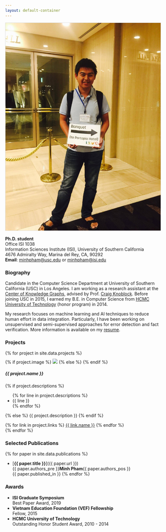 ```yaml
---
layout: default-container
---
```


<div class="row mb-3">
  <div class="col-md-3">
    <img src="/assets/homepage/profile.jpg" class="rounded float-left img-fluid" style="border: #ddd solid 1px" />
  </div>
  <div class="col-md">
    <p>
        <b>Ph.D. student</b> <br/>
        Office ISI 1038 <br />
        Information Sciences Institute (ISI),
        University of Southern California <br/>
4676 Admiralty Way,
Marina del Rey, CA, 90292 <br/>
        <b>Email</b>: <a href="mailto:minhpham@usc.edu">minhpham@usc.edu</a> or <a href="mailto:minhpham@isi.edu">minhpham@isi.edu</a> <br/>
        <span style="line-height:1.3em; font-size: 1.3em">
        <a href="https://github.com/minhptx"><i class="fab fa-github"></i></a>
        <a href="https://www.linkedin.com/in/minh-pham-b1405/"><i class="fab fa-linkedin"></i></a>
        <a href="https://www.researchgate.net/profile/Minh-Pham-16"><i class="fab fa-researchgate"></i></a>
        </span>
    </p>
  </div>
</div>

### Biography

Candidate in the Computer Science Department at University of Southern California (USC) in Los Angeles. I am working as a research assistant at the [Center of Knowledge Graphs](http://usc-isi-i2.github.io/home/), advised by Prof. [Craig Knoblock](http://usc-isi-i2.github.io/knoblock/). Before joining USC in 2015, I earned my B.E. in Computer Science from [HCMC University of Technology](http://www.cse.hcmut.edu.vn/site/en/) (honor program) in 2014.

My research focuses on machine learning and AI techniques to reduce human effort in data integration. Particularly, I have been working on unsupervised and semi-supervised approaches for error detection and fact verification. More information is available on my [resume](/assets/homepage/resume.pdf).


### Projects

<style>
#project-lst > div {
    padding-top: 10px;
    border: none;
    border-top: 1px solid rgba(0,0,0,.125);
}
#project-lst > div:first-child {
    border-top: none !important;
}
</style>

<div id="project-lst">
{% for project in site.data.projects %}
<div class="card mb-3">
  <div class="row no-gutters">
    <div class="col-sm-4 align-self-center">
        {% if project.image %}
        <img src="{{ project.image }}" class="card-img">
        {% else %}
        <!-- <svg class="bd-placeholder-img" width="100%" height="100" xmlns="http://www.w3.org/2000/svg" preserveAspectRatio="xMidYMid slice" focusable="false" role="img" aria-label="Placeholder: Image"><title>Placeholder</title><rect width="100%" height="100%" fill="#868e96"></rect><text x="50%" y="50%" fill="#dee2e6" dx="-2em" dy=".3em">No Image</text></svg> -->
        {% endif %}
    </div>
    <div class="col-sm-8">
      <div class="card-body">
        <h5 class="card-title">{{ project.name }}</h5>
        <p class="card-text">
        {% if project.descriptions %}
            <ul>
            {% for line in project.descriptions %}
            <li>{{ line }}</li>
            {% endfor %}
            </ul>
        {% else %}
        {{ project.description }}
        {% endif %}
        </p>
        <!-- <small class="card-text"><small class="text-muted">Last updated 3 mins ago</small></p> -->
        {% for link in project.links %}
        <a href="{{ link.url }} " class="btn btn-outline-primary">{{ link.name }}</a>
        {% endfor %}
      </div>
    </div>
  </div>
</div>
{% endfor %}
</div>

### Selected Publications

{% for paper in site.data.publications %}
- <a id="{{ paper.id }}" name="{{ paper.id }}"></a>[**{{ paper.title }}**]({{ paper.url }})<br/>
{{ paper.authors_pre }}**Minh Pham**{{ paper.authors_pos }}<br/>
{{ paper.published_in }}
{% endfor %}

### Awards

- **ISI Graduate Symposium**<br/>
Best Paper Award, 2019
- **Vietnam Education Foundation (VEF) Fellowship**<br/>
Fellow, 2015
- **HCMC University of Technology**<br/>
Outstanding Honor Student Award, 2010 - 2014
